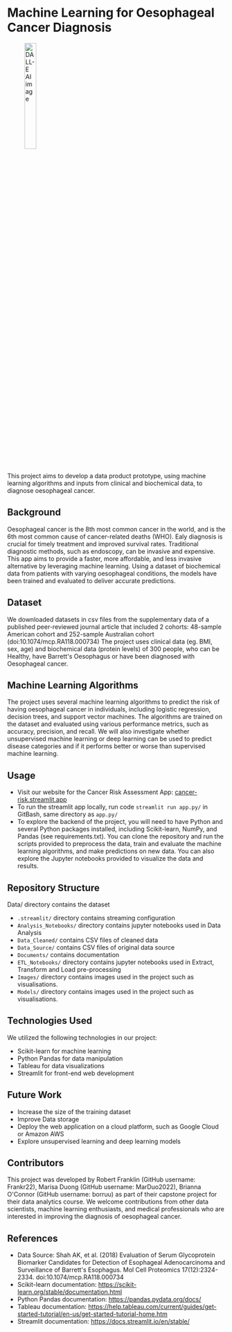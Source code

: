 # Machine Learning for Oesophageal Cancer Diagnosis

<figure>
  <img src="Images/ai-generated-image-dalle.png" alt="DALL-E AI image" width="25%">
</figure>

This project aims to develop a data product prototype, using machine learning algorithms and inputs from clinical and biochemical data, to diagnose oesophageal cancer.

## Background
Oesophageal cancer is the 8th most common cancer in the world, and is the 6th most common cause of cancer-related deaths (WHO). Ealy diagnosis is crucial for timely treatment and improved survival rates. Traditional diagnostic methods, such as endoscopy, can be invasive and expensive. This app aims to provide a faster, more affordable, and less invasive alternative by leveraging machine learning. Using a dataset of biochemical data from patients with varying oesophageal conditions, the models have been trained and evaluated to deliver accurate predictions.

## Dataset
We downloaded datasets in csv files from the supplementary data of a published peer-reviewed journal article that included 2 cohorts: 48-sample American cohort and 252-sample Australian cohort (doi:10.1074/mcp.RA118.000734)
The project uses clinical data (eg. BMI, sex, age) and biochemical data (protein levels) of 300 people, who can be Healthy, have Barrett's Oesophagus or have been diagnosed with Oesophageal cancer. 

## Machine Learning Algorithms
The project uses several machine learning algorithms to predict the risk of having oesophageal cancer in individuals, including logistic regression, decision trees, and support vector machines. 
The algorithms are trained on the dataset and evaluated using various performance metrics, such as accuracy, precision, and recall. We will also investigate whether unsupervised machine learning or deep learning can be used to predict disease categories and if it performs better or worse than supervised machine learning.

## Usage
- Visit our website for the Cancer Risk Assessment App: [cancer-risk.streamlit.app](https://cancer-risk.streamlit.app/)
- To run the streamlit app locally, run code `streamlit run app.py/` in GitBash, same directory as `app.py/`
- To explore the backend of the project, you will need to have Python and several Python packages installed, including Scikit-learn, NumPy, and Pandas (see requirements.txt). You can clone the repository and run the scripts provided to preprocess the data, train and evaluate the machine learning algorithms, and make predictions on new data. You can also explore the Jupyter notebooks provided to visualize the data and results.

## Repository Structure
Data/ directory contains the dataset
- `.streamlit/` directory contains streaming configuration
- `Analysis_Notebooks/` directory contains jupyter notebooks used in Data Analysis
- `Data_Cleaned/` contains CSV files of cleaned data
- `Data_Source/` contains CSV files of original data source
- `Documents/` contains documentation
- `ETL_Notebooks/` directory contains jupyter notebooks used in Extract, Transform and Load pre-processing
- `Images/` directory contains images used in the project such as visualisations.
- `Models/` directory contains images used in the project such as visualisations.

## Technologies Used
We utilized the following technologies in our project:
- Scikit-learn for machine learning
- Python Pandas for data manipulation
- Tableau for data visualizations
- Streamlit for front-end web development

## Future Work
- Increase the size of the training dataset
- Improve Data storage
- Deploy the web application on a cloud platform, such as Google Cloud or Amazon AWS
- Explore unsupervised learning and deep learning models

## Contributors
This project was developed by Robert Franklin (GitHub username: Frankr22), Marisa Duong (GitHub username: MarDuo2022), Brianna O'Connor (GitHub username: borruu) as part of their capstone project for their data analytics course. 
We welcome contributions from other data scientists, machine learning enthusiasts, and medical professionals who are interested in improving the diagnosis of oesophageal cancer.

## References
- Data Source: Shah AK, et al. (2018) Evaluation of Serum Glycoprotein Biomarker Candidates for Detection of Esophageal Adenocarcinoma and Surveillance of Barrett's Esophagus. Mol Cell Proteomics 17(12):2324-2334. doi:10.1074/mcp.RA118.000734
- Scikit-learn documentation: https://scikit-learn.org/stable/documentation.html
- Python Pandas documentation: https://pandas.pydata.org/docs/
- Tableau documentation: https://help.tableau.com/current/guides/get-started-tutorial/en-us/get-started-tutorial-home.htm
- Streamlit documentation: https://docs.streamlit.io/en/stable/
